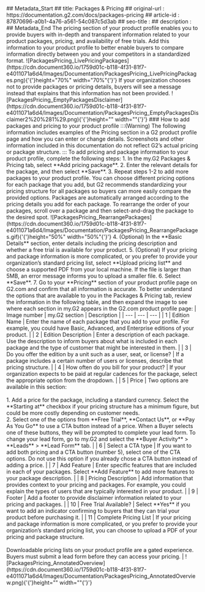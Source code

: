 <div>
  ## Metadata_Start
  ## title: Packages &amp; Pricing
  ## original-url : https://documentation.g2.com/docs/packages-pricing
  ## article-id : 87870696-a0b1-4a76-a561-54c087c5d3ab
  ## seo-title : 
  ## description : 
  ## Metadata_End
  The pricing section of your product profile enables you to provide buyers with in-depth and transparent information related to your product packages, pricing, and availability of free trials. Add this information to your product profile to better enable buyers to compare information directly between you and your competitors in a standardized format.
  ![PackagesPricing_LivePricingPackages](https://cdn.document360.io/1759d01c-b118-4f31-81f7-e4011071a6d4/Images/Documentation/PackagesPricing_LivePricingPackages.png){'{'}height="70%" width="70%"{'}'}
  If your organization chooses not to provide packages or pricing details, buyers will see a message instead that explains that this information has not been provided.
  ![PackagesPricing_EmptyPackagesDisclaimer](https://cdn.document360.io/1759d01c-b118-4f31-81f7-e4011071a6d4/Images/Documentation/PackagesPricing_EmptyPackagesDisclaimer2%20%281%29.png){'{'}height="" width=""{'}'}
  ### How to add packages and pricing to your product profile
  :::(Warning)
  The following information includes examples of the Pricing section in a G2 product profile page and how you can enter or change details.
  Screenshots and other information included in this documentation do not reflect G2’s actual pricing or package structure.
  :::
  To add pricing and package information to your product profile, complete the following steps:
  1. In the my.G2 Packages &amp; Pricing tab, select **Add pricing package**.
  2. Enter the relevant details for the package, and then select **Save**.
  3. Repeat steps 1-2 to add more packages to your product profile. You can choose different pricing options for each package that you add, but G2 recommends standardizing your pricing structure for all packages so buyers can more easily compare the provided options.
  Packages are automatically arranged according to the pricing details you add for each package. To rearrange the order of your packages, scroll over a package and then select-and-drag the package to the desired spot.
  ![PackagesPricing_RearrangePackages](https://cdn.document360.io/1759d01c-b118-4f31-81f7-e4011071a6d4/Images/Documentation/PackagesPricing_RearrangePackages.gif){'{'}height="50%" width="50%"{'}'}
  4. (Optional) In the **Basic Details** section, enter details including the pricing description and whether a free trial is available for your product.
  5. (Optional) If your pricing and package information is more complicated, or you prefer to provide your organization’s standard pricing list, select **Upload pricing list** and choose a supported PDF from your local machine. If the file is larger than 5MB, an error message informs you to upload a smaller file.
  6. Select **Save**. 
  7. Go to your **Pricing** section of your product profile page on G2.com and confirm that all information is accurate.
  To better understand the options that are available to you in the Packages &amp; Pricing tab, review the information in the following table, and then expand the image to see where each section in my.G2 appears in the G2.com product profile page:
  | Image number | my.G2 section | Description |
  | --- | --- | --- |
  | 1 | Edition Name | Enter the name of each package that you add to your profile. For example, you could have Basic, Advanced, and Enterprise editions of your product. |
  | 2 | Edition Description | Enter a description of each package. Use the description to inform buyers about what is included in each package and the type of customer that might be interested in them. |
  | 3 | Do you offer the edition by a unit such as a user, seat, or license? | If a package includes a certain number of users or licenses, describe that pricing structure. |
  | 4 | How often do you bill for your product? | If your organization expects to be paid at regular cadences for the package, select the appropriate option from the dropdown. |
  | 5 | Price | Two options are available in this section:<br /><br /> 1. Add a price for the package, including a standard currency. Select the **Starting at** checkbox if your pricing structure has a minimum figure, but could be more costly depending on customer needs.<br /> 2. Select one of the options from **Free Trial**, **Contact Us**, or **Pay As You Go** to use a CTA button instead of a price. When a Buyer selects one of these buttons, they will be prompted to complete your lead form. To change your lead form, go to my.G2 and select the **Buyer Activity** &gt; **Leads** &gt; **Lead Form** tab. |
  | 6 | Select a CTA type | If you want to add both pricing and a CTA button (number 5), select one of the CTA options. Do not use this option if you already chose a CTA button instead of adding a price. |
  | 7 | Add Feature | Enter specific features that are included in each of your packages. Select **Add Feature** to add more features to your package description. |
  | 8 | Pricing Description | Add information that provides context to your pricing and packages. For example, you could explain the types of users that are typically interested in your product. |
  | 9 | Footer | Add a footer to provide disclaimer information related to your pricing and packages. |
  | 10 | Free Trial Available? | Select **Yes** if you want to add an indicator confirming to buyers that they can trial your product before purchasing it. |
  | 11 | Complete Pricing List | If your pricing and package information is more complicated, or you prefer to provide your organization’s standard pricing list, you can choose to upload a PDF of your pricing and package structure. <br /><br /> Downloadable pricing lists on your product profile are a gated experience. Buyers must submit a lead form before they can access your pricing. |
  ![PackagesPricing_AnnotatedOverview](https://cdn.document360.io/1759d01c-b118-4f31-81f7-e4011071a6d4/Images/Documentation/PackagesPricing_AnnotatedOverview.png){'{'}height="" width=""{'}'}
</div>
